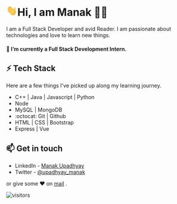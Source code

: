 
# <img src="https://raw.githubusercontent.com/ABSphreak/ABSphreak/master/gifs/Hi.gif" width="30px">Hi, I am Manak 👨‍💻

I am a Full Stack Developer and avid Reader. I am passionate about technologies and love to learn new things.

#### 🔭 I’m currently a Full Stack Development Intern.


## ⚡ Tech Stack

Here are a few things I've picked up along my learning journey.

*  C++ | Java | Javascript | Python
*  Node 
*  MySQL | MongoDB
* :octocat: Git | Github
*  HTML | CSS | Bootstrap
* Express | Vue

## 📫 Get in touch
- LinkedIn - [Manak Upadhyay](https://in.linkedin.com/in/manak-upadhyay)
- Twitter - [@upadhyay_manak](https://twitter.com/upadhyay_manak)

 or give some ♥ on [mail](mailto:manu742000@gmail.com) .


![visitors](https://visitor-badge.glitch.me/badge?page_id=manakupadhyay/manakupadhyay)
